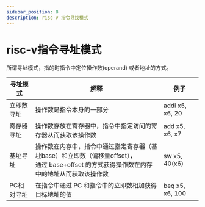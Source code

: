 ```yaml
---
sidebar_position: 8
description: risc-v 指令寻找模式
---
```




# risc-v指令寻址模式

所谓寻址模式，指的时指令中定位操作数(operand) 或者地址的方式。



| 寻址模式   | 解释                                                         | 例子            |
| ---------- | ------------------------------------------------------------ | --------------- |
| 立即数寻址 | 操作数是指令本身的一部分                                     | addi x5, x6, 20 |
| 寄存器寻址 | 操作数存放在寄存器中，指令中指定访问的寄存器从而获取该操作数 | add x5, x6, x7  |
| 基址寻址   | 操作数在内存中，指令中通过指定寄存器（基址base）和立即数（偏移量offset），<br/>通过 base+offset 的方式获得操作数在内存中的地址从而获取该操作数 | sw x5, 40(x6)   |
| PC相对寻址 | 在指令中通过 PC 和指令中的立即数相加获得目标地址的值         | beq x5, x6, 100 |
